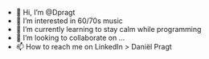 - 👋 Hi, I’m @Dpragt
- 👀 I’m interested in 60/70s music
- 🌱 I’m currently learning to stay calm while programming
- 💞️ I’m looking to collaborate on ...
- 📫 How to reach me on LinkedIn > Daniël Pragt

<!---
Dpragt/Dpragt is a ✨ special ✨ repository because its `README.md` (this file) appears on your GitHub profile.
You can click the Preview link to take a look at your changes.
--->
